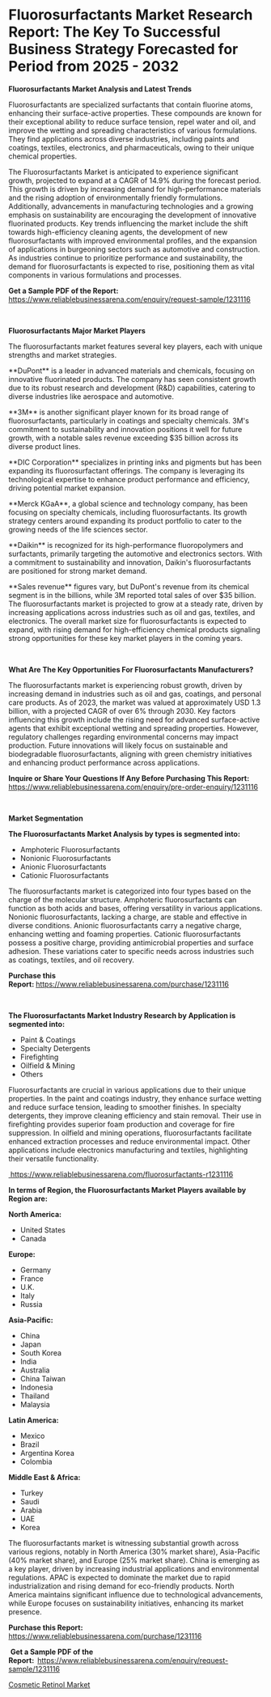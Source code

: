 <p><h1>Fluorosurfactants Market Research Report: The Key To Successful Business Strategy Forecasted for Period from 2025 - 2032</h1></p><p><strong>Fluorosurfactants Market Analysis and Latest Trends</strong></p>
<p><p>Fluorosurfactants are specialized surfactants that contain fluorine atoms, enhancing their surface-active properties. These compounds are known for their exceptional ability to reduce surface tension, repel water and oil, and improve the wetting and spreading characteristics of various formulations. They find applications across diverse industries, including paints and coatings, textiles, electronics, and pharmaceuticals, owing to their unique chemical properties.</p><p>The Fluorosurfactants Market is anticipated to experience significant growth, projected to expand at a CAGR of 14.9% during the forecast period. This growth is driven by increasing demand for high-performance materials and the rising adoption of environmentally friendly formulations. Additionally, advancements in manufacturing technologies and a growing emphasis on sustainability are encouraging the development of innovative fluorinated products. Key trends influencing the market include the shift towards high-efficiency cleaning agents, the development of new fluorosurfactants with improved environmental profiles, and the expansion of applications in burgeoning sectors such as automotive and construction. As industries continue to prioritize performance and sustainability, the demand for fluorosurfactants is expected to rise, positioning them as vital components in various formulations and processes.</p></p>
<p><strong>Get a Sample PDF of the Report:&nbsp;</strong> <a href="https://www.reliablebusinessarena.com/enquiry/request-sample/1231116?utm_campaign=1892&utm_medium=2&utm_source=Github&utm_content=ia&utm_term=02042025&utm_id=fluorosurfactants">https://www.reliablebusinessarena.com/enquiry/request-sample/1231116</a></p>
<p>&nbsp;</p>
<p><strong>Fluorosurfactants Major Market Players</strong></p>
<p><p>The fluorosurfactants market features several key players, each with unique strengths and market strategies. </p><p>**DuPont** is a leader in advanced materials and chemicals, focusing on innovative fluorinated products. The company has seen consistent growth due to its robust research and development (R&D) capabilities, catering to diverse industries like aerospace and automotive.</p><p>**3M** is another significant player known for its broad range of fluorosurfactants, particularly in coatings and specialty chemicals. 3M's commitment to sustainability and innovation positions it well for future growth, with a notable sales revenue exceeding $35 billion across its diverse product lines.</p><p>**DIC Corporation** specializes in printing inks and pigments but has been expanding its fluorosurfactant offerings. The company is leveraging its technological expertise to enhance product performance and efficiency, driving potential market expansion.</p><p>**Merck KGaA**, a global science and technology company, has been focusing on specialty chemicals, including fluorosurfactants. Its growth strategy centers around expanding its product portfolio to cater to the growing needs of the life sciences sector.</p><p>**Daikin** is recognized for its high-performance fluoropolymers and surfactants, primarily targeting the automotive and electronics sectors. With a commitment to sustainability and innovation, Daikin's fluorosurfactants are positioned for strong market demand.</p><p>**Sales revenue** figures vary, but DuPont's revenue from its chemical segment is in the billions, while 3M reported total sales of over $35 billion. The fluorosurfactants market is projected to grow at a steady rate, driven by increasing applications across industries such as oil and gas, textiles, and electronics. The overall market size for fluorosurfactants is expected to expand, with rising demand for high-efficiency chemical products signaling strong opportunities for these key market players in the coming years.</p></p>
<p>&nbsp;</p>
<p><strong>What Are The Key Opportunities For Fluorosurfactants Manufacturers?</strong></p>
<p><p>The fluorosurfactants market is experiencing robust growth, driven by increasing demand in industries such as oil and gas, coatings, and personal care products. As of 2023, the market was valued at approximately USD 1.3 billion, with a projected CAGR of over 6% through 2030. Key factors influencing this growth include the rising need for advanced surface-active agents that exhibit exceptional wetting and spreading properties. However, regulatory challenges regarding environmental concerns may impact production. Future innovations will likely focus on sustainable and biodegradable fluorosurfactants, aligning with green chemistry initiatives and enhancing product performance across applications.</p></p>
<p><strong>Inquire or Share Your Questions If Any Before Purchasing This Report:</strong> <a href="https://www.reliablebusinessarena.com/enquiry/pre-order-enquiry/1231116?utm_campaign=1892&utm_medium=2&utm_source=Github&utm_content=ia&utm_term=02042025&utm_id=fluorosurfactants">https://www.reliablebusinessarena.com/enquiry/pre-order-enquiry/1231116</a></p>
<p>&nbsp;</p>
<p><strong>Market Segmentation</strong></p>
<p><strong>The Fluorosurfactants Market Analysis by types is segmented into:</strong></p>
<p><ul><li>Amphoteric Fluorosurfactants</li><li>Nonionic Fluorosurfactants</li><li>Anionic Fluorosurfactants</li><li>Cationic Fluorosurfactants</li></ul></p>
<p><p>The fluorosurfactants market is categorized into four types based on the charge of the molecular structure. Amphoteric fluorosurfactants can function as both acids and bases, offering versatility in various applications. Nonionic fluorosurfactants, lacking a charge, are stable and effective in diverse conditions. Anionic fluorosurfactants carry a negative charge, enhancing wetting and foaming properties. Cationic fluorosurfactants possess a positive charge, providing antimicrobial properties and surface adhesion. These variations cater to specific needs across industries such as coatings, textiles, and oil recovery.</p></p>
<p><strong>Purchase this Report:&nbsp;</strong><a href="https://www.reliablebusinessarena.com/purchase/1231116?utm_campaign=1892&utm_medium=2&utm_source=Github&utm_content=ia&utm_term=02042025&utm_id=fluorosurfactants">https://www.reliablebusinessarena.com/purchase/1231116</a></p>
<p>&nbsp;</p>
<p><strong>The Fluorosurfactants Market Industry Research by Application is segmented into:</strong></p>
<p><ul><li>Paint & Coatings</li><li>Specialty Detergents</li><li>Firefighting</li><li>Oilfield & Mining</li><li>Others</li></ul></p>
<p><p>Fluorosurfactants are crucial in various applications due to their unique properties. In the paint and coatings industry, they enhance surface wetting and reduce surface tension, leading to smoother finishes. In specialty detergents, they improve cleaning efficiency and stain removal. Their use in firefighting provides superior foam production and coverage for fire suppression. In oilfield and mining operations, fluorosurfactants facilitate enhanced extraction processes and reduce environmental impact. Other applications include electronics manufacturing and textiles, highlighting their versatile functionality.</p></p>
<p><a href="https://www.reliablebusinessarena.com/fluorosurfactants-r1231116?utm_campaign=1892&utm_medium=2&utm_source=Github&utm_content=ia&utm_term=02042025&utm_id=fluorosurfactants">&nbsp;https://www.reliablebusinessarena.com/fluorosurfactants-r1231116</a></p>
<p><strong>In terms of Region, the Fluorosurfactants Market Players available by Region are:</strong></p>
<p>
    <p> <strong> North America: </strong>
        <ul>
            <li>United States</li>
            <li>Canada</li>
        </ul>
        </p> 
    <p> <strong> Europe: </strong>
        <ul>
            <li>Germany</li>
            <li>France</li>
            <li>U.K.</li>
            <li>Italy</li>
            <li>Russia</li>
        </ul>
        </p> 
    <p> <strong> Asia-Pacific: </strong>
        <ul>
            <li>China</li>
            <li>Japan</li>
            <li>South Korea</li>
            <li>India</li>
            <li>Australia</li>
            <li>China Taiwan</li>
            <li>Indonesia</li>
            <li>Thailand</li>
            <li>Malaysia</li>
        </ul>
        </p> 
    <p> <strong> Latin America: </strong>
        <ul>
            <li>Mexico</li>
            <li>Brazil</li>
            <li>Argentina Korea</li>
            <li>Colombia</li>
        </ul>
        </p> 
    <p> <strong> Middle East & Africa: </strong>
        <ul>
            <li>Turkey</li>
            <li>Saudi</li>
            <li>Arabia</li>
            <li>UAE</li>
            <li>Korea</li>
        </ul>
    </p>
    </p>
<p><p>The fluorosurfactants market is witnessing substantial growth across various regions, notably in North America (30% market share), Asia-Pacific (40% market share), and Europe (25% market share). China is emerging as a key player, driven by increasing industrial applications and environmental regulations. APAC is expected to dominate the market due to rapid industrialization and rising demand for eco-friendly products. North America maintains significant influence due to technological advancements, while Europe focuses on sustainability initiatives, enhancing its market presence.</p></p>
<p><strong>Purchase this Report: </strong><a href="https://www.reliablebusinessarena.com/purchase/1231116?utm_campaign=1892&utm_medium=2&utm_source=Github&utm_content=ia&utm_term=02042025&utm_id=fluorosurfactants">https://www.reliablebusinessarena.com/purchase/1231116</a></p>
<p>&nbsp;<strong>Get a Sample PDF of the Report:&nbsp;&nbsp;</strong><a href="https://www.reliablebusinessarena.com/enquiry/request-sample/1231116?utm_campaign=1892&utm_medium=2&utm_source=Github&utm_content=ia&utm_term=02042025&utm_id=fluorosurfactants">https://www.reliablebusinessarena.com/enquiry/request-sample/1231116</a></p>
<p><strong></strong></p>
<p><p><a href="https://github.com/provorikovar/Market-Research-Report-List-7/blob/main/cosmetic-retinol-market.md?utm_campaign=1892&utm_medium=2&utm_source=Github&utm_content=ia&utm_term=02042025&utm_id=fluorosurfactants">Cosmetic Retinol Market</a></p></p>